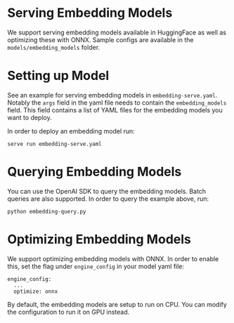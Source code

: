 # Serving Embedding Models

We support serving embedding models available in HuggingFace as well as optimizing these with ONNX. Sample configs are available in the `models/embedding_models` folder.

# Setting up Model

See an example for serving embedding models in `embedding-serve.yaml`. Notably the `args` field in the yaml file needs to contain the `embedding_models` field. This field contains a list of YAML files for the embedding models you want to deploy. 

In order to deploy an embedding model run:
```shell
serve run embedding-serve.yaml
```

# Querying Embedding Models

You can use the OpenAI SDK to query the embedding models. Batch queries are also supported. In order to query the example above, run:

```shell
python embedding-query.py
```

# Optimizing Embedding Models

We support optimizing embedding models with ONNX. In order to enable this, set the flag under `engine_config` in your model yaml file: 

```shell
engine_config:
  ...
  optimize: onnx
```

By default, the embedding models are setup to run on CPU. You can modify the configuration to run it on GPU instead.

